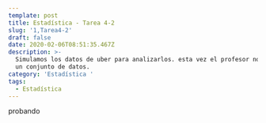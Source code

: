 ```yaml
---
template: post
title: Estadística - Tarea 4-2
slug: '1,Tarea4-2'
draft: false
date: 2020-02-06T08:51:35.467Z
description: >-
  Simulamos los datos de uber para analizarlos. esta vez el profesor nos brindó
  un conjunto de datos.
category: 'Estadística '
tags:
  - Estadística
---
```

probando
